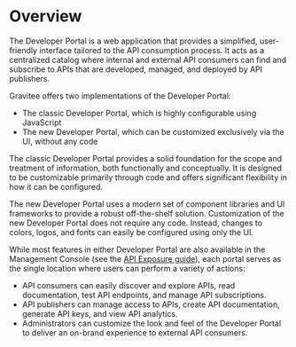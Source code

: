 # Overview

The Developer Portal is a web application that provides a simplified, user-friendly interface tailored to the API consumption process. It acts as a centralized catalog where internal and external API consumers can find and subscribe to APIs that are developed, managed, and deployed by API publishers.

Gravitee offers two implementations of the Developer Portal:&#x20;

* The classic Developer Portal, which is highly configurable using JavaScript
* The new Developer Portal, which can be customized exclusively via the UI, without any code

The classic Developer Portal provides a solid foundation for the scope and treatment of information, both functionally and conceptually. It is designed to be customizable primarily through code and offers significant flexibility in how it can be configured.

The new Developer Portal uses a modern set of component libraries and UI frameworks to provide a robust off-the-shelf solution. Customization of the new Developer Portal does not require any code. Instead, changes to colors, logos, and fonts can easily be configured using only the UI.

While most features in either Developer Portal are also available in the Management Console (see the [API Exposure guide](broken-reference)), each portal serves as the single location where users can perform a variety of actions:

* API consumers can easily discover and explore APIs, read documentation, test API endpoints, and manage API subscriptions.&#x20;
* API publishers can manage access to APIs, create API documentation, generate API keys, and view API analytics.&#x20;
* Administrators can customize the look and feel of the Developer Portal to deliver an on-brand experience to external API consumers.&#x20;
